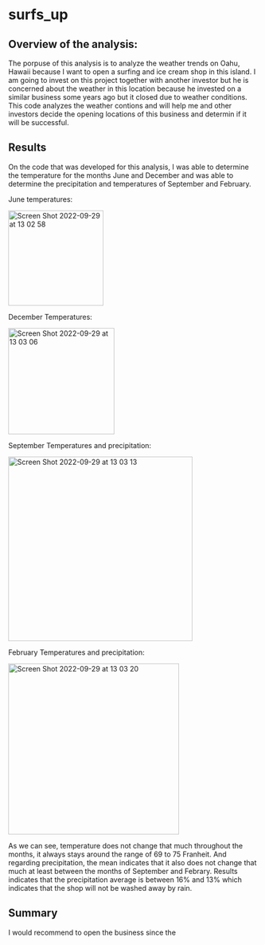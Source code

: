 # surfs_up

## Overview of the analysis:

The porpuse of this analysis is to analyze the weather trends on Oahu, Hawaii because I want to open a surfing and ice cream shop in this island. I am going to invest on this project together with another investor but he is concerned about the weather in this location because he invested on a similar business some years ago but it closed due to weather conditions. This code analyzes the weather contions and will help me and other investors decide the opening locations of this business and determin if it will be successful. 

## Results

On the code that was developed for this analysis, I was able to determine the temperature for the months June and December and was able to determine the precipitation and temperatures of September and February.

June temperatures:

<img width="191" alt="Screen Shot 2022-09-29 at 13 02 58" src="https://user-images.githubusercontent.com/108498940/193110821-cdad6f98-de1a-4a90-90f4-2fb5c74ba61b.png">

December Temperatures:

<img width="213" alt="Screen Shot 2022-09-29 at 13 03 06" src="https://user-images.githubusercontent.com/108498940/193111939-a2aef01c-b93a-476d-8d05-ab01dacadf5a.png">

September Temperatures and precipitation:

<img width="370" alt="Screen Shot 2022-09-29 at 13 03 13" src="https://user-images.githubusercontent.com/108498940/193112915-97b3b1f8-b8b3-4343-b550-48fee9c3971d.png">

February Temperatures and precipitation:

<img width="343" alt="Screen Shot 2022-09-29 at 13 03 20" src="https://user-images.githubusercontent.com/108498940/193113013-1b25d942-bdaf-4f97-a087-98cd48359f70.png">

As we can see, temperature does not change that much throughout the months, it always stays around the range of 69 to 75 Franheit. And regarding precipitation, the mean indicates that it also does not change that much at least between the months of September and Febrary. Results indicates that the precipitation average is between 16% and 13% which indicates that the shop will not be washed away by rain. 

## Summary

I would recommend to open the business since the 







